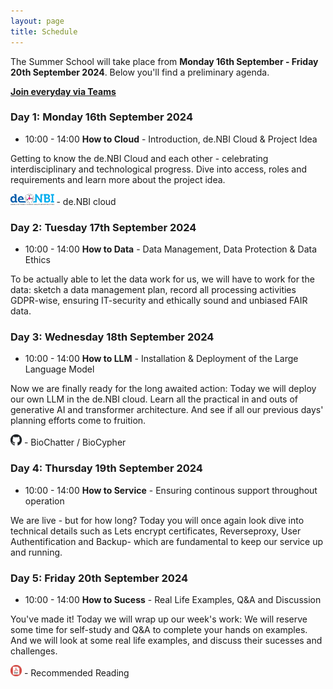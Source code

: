 ```yaml
---
layout: page
title: Schedule
---
```


The Summer School will take place from **Monday 16th September - Friday 20th September 2024**. Below you'll find a preliminary agenda.

**[Join everyday via Teams](https://teams.microsoft.com/l/meetup-join/19%3ameeting_YjNkYWY3N2ItOGQ1ZS00MjI4LTk5MjYtOTQ1N2U3ZGQ3ZmI0%40thread.v2/0?context=%7b%22Tid%22%3a%22afe91939-923e-432c-bc66-cbc3ec18d02c%22%2c%22Oid%22%3a%22162bbf8b-ea15-4a0e-899a-cc6f68987ed6%22%7d)**


### Day 1: Monday 16th September 2024

* 10:00 - 14:00 **How to Cloud** -  Introduction, de.NBI Cloud & Project Idea
  
Getting to know the de.NBI Cloud and each other - celebrating interdisciplinary and technological progress. Dive into access, roles and requirements and learn more about the project idea. 

<a href="https://cloud.denbi.de/" ><img src="images/denbi-logo-color-back.png" alt="de.NBI cloud" height="18"/></a> - de.NBI cloud
  
### Day 2: Tuesday 17th September 2024

* 10:00 - 14:00 **How to Data** - Data Management, Data Protection & Data Ethics 
  
To be actually able to let the data work for us, we will have to work for the data: sketch a data management plan, record all processing activities GDPR-wise, ensuring IT-security and ethically sound and unbiased FAIR data.

  
### Day 3: Wednesday 18th September 2024

* 10:00 - 14:00 **How to LLM** - Installation & Deployment of the Large Language Model 
  
Now we are finally ready for the long awaited action: Today we will deploy our own LLM in the de.NBI cloud. Learn all the practical in and outs of generative AI and transformer architecture. And see if all our previous days' planning efforts come to fruition.

<a href="https://github.com/biocypher/biochatter-paper" ><img src="images/github_icon.png" alt="github biocypher" height="18"/></a> - BioChatter / BioCypher


### Day 4: Thursday 19th September 2024

* 10:00 - 14:00 **How to Service**  - Ensuring continous support throughout operation  
  
We are live - but for how long? Today you will once again look dive into technical details such as Lets encrypt certificates, Reverseproxy, User Authentification and Backup- which are fundamental to keep our service up and running.
  
### Day 5: Friday 20th September 2024

* 10:00 - 14:00 **How to Sucess** -  Real Life Examples, Q&A and Discussion 
   
You've made it! Today we will wrap up our week's work: We will reserve some time for self-study and Q&A to complete your hands on examples. And we will look at some real life examples, and discuss their sucesses and challenges.
  
<a href="https://www.researchgate.net/publication/380318097_The_unmet_promise_of_trustworthy_AI_in_healthcare_why_we_fail_at_clinical_translation/" ><img src="images/PDF_icon.png" alt="PDF Madai Unmet Promise" height="18"/></a> - Recommended Reading